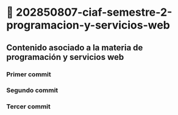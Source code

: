 # 📌 202850807-ciaf-semestre-2-programacion-y-servicios-web
## Contenido asociado a la materia de programación y servicios web
### Primer commit
### Segundo commit
### Tercer commit
